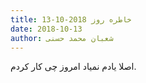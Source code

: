 ```yaml
---
title: خاطره روز 2018-10-13
date: 2018-10-13
author: شعبان محمد حسنی
---
```


اصلا یادم نمیاد امروز چی کار کردم.